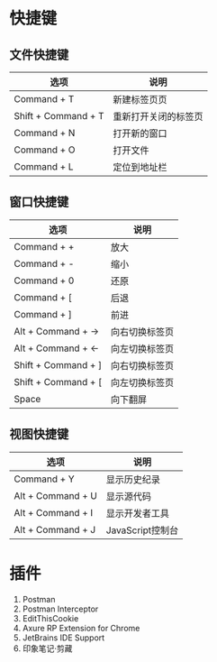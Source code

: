 # 快捷键
## 文件快捷键
|选项 | 说明 |
|--- |--- |
|Command + T | 新建标签页页 |
|Shift + Command + T | 重新打开关闭的标签页 |
|Command + N | 打开新的窗口 |
|Command + O | 打开文件 |
|Command + L | 定位到地址栏 |


## 窗口快捷键
|选项 | 说明 |
|--- |--- |
|Command + + | 放大 |
|Command + - | 缩小 |
|Command + 0 | 还原 |
|Command + [ | 后退 |
|Command + ] | 前进 |
|Alt + Command + → | 向右切换标签页 |
|Alt + Command + ← | 向左切换标签页 | 
|Shift + Command + ] | 向右切换标签页 |
|Shift + Command + [ | 向左切换标签页 | 
|Space | 向下翻屏 |


## 视图快捷键
|选项 | 说明 |
|--- |--- |
|Command + Y | 显示历史纪录 |
|Alt + Command + U | 显示源代码 |
|Alt + Command + I | 显示开发者工具 |
|Alt + Command + J | JavaScript控制台 |


# 插件
1. Postman
2. Postman Interceptor
3. EditThisCookie
4. Axure RP Extension for Chrome
5. JetBrains IDE Support
6. 印象笔记·剪藏